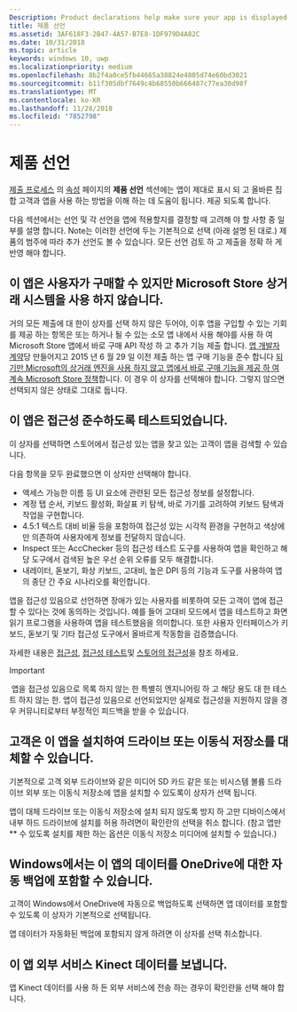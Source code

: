 ```yaml
---
Description: Product declarations help make sure your app is displayed appropriately in the Microsoft Store and offered to the right set of customers.
title: 제품 선언
ms.assetid: 3AF618F3-2B47-4A57-B7E8-1DF979D4A82C
ms.date: 10/31/2018
ms.topic: article
keywords: windows 10, uwp
ms.localizationpriority: medium
ms.openlocfilehash: 8b2f4a0ce5fb44665a38824e4805d74e60bd3021
ms.sourcegitcommit: b11f305dbf7649c4b68550b666487c77ea30d98f
ms.translationtype: MT
ms.contentlocale: ko-KR
ms.lasthandoff: 11/28/2018
ms.locfileid: "7852798"
---
```

# <a name="product-declarations"></a>제품 선언

[제출 프로세스](app-submissions.md) 의 [속성](enter-app-properties.md) 페이지의 **제품 선언** 섹션에는 앱이 제대로 표시 되 고 올바른 집합 고객과 앱을 사용 하는 방법을 이해 하는 데 도움이 됩니다. 제공 되도록 합니다.

다음 섹션에서는 선언 및 각 선언을 앱에 적용할지를 결정할 때 고려해 야 할 사항 중 일부를 설명 합니다. Note는 이러한 선언에 두는 기본적으로 선택 (아래 설명 된 대로.) 제품의 범주에 따라 추가 선언도 볼 수 있습니다. 모든 선언 검토 하 고 제출을 정확 하 게 반영 해야 합니다.

## <a name="this-app-allows-users-to-make-purchases-but-does-not-use-the-microsoft-store-commerce-system"></a>이 앱은 사용자가 구매할 수 있지만 Microsoft Store 상거래 시스템을 사용 하지 않습니다.

거의 모든 제출에 대 한이 상자를 선택 하지 않은 두어야, 이후 앱을 구입할 수 있는 기회를 제공 하는 항목은 또는 하거나 될 수 있는 소모 앱 내에서 사용 해야를 사용 하 여 Microsoft Store 앱에서 바로 구매 API 작성 하 고 추가 기능 제출 합니다. [앱 개발자 계약](https://docs.microsoft.com/legal/windows/agreements/app-developer-agreement)당 만들어지고 2015 년 6 월 29 일 이전 제출 하는 앱 구매 기능을 준수 합니다 [되기만 Microsoft의 상거래 엔진을 사용 하지 않고 앱에서 바로 구매 기능을 제공 하 여 계속 Microsoft Store 정책](https://docs.microsoft.com/legal/windows/agreements/store-policies#108-financial-transactions)합니다. 이 경우 이 상자를 선택해야 합니다. 그렇지 않으면 선택되지 않은 상태로 그대로 둡니다.

## <a name="this-app-has-been-tested-to-meet-accessibility-guidelines"></a>이 앱은 접근성 준수하도록 테스트되었습니다.

이 상자를 선택하면 스토어에서 접근성 있는 앱을 찾고 있는 고객이 앱을 검색할 수 있습니다.

다음 항목을 모두 완료했으면 이 상자만 선택해야 합니다.

-   액세스 가능한 이름 등 UI 요소에 관련된 모든 접근성 정보를 설정합니다.
-   계정 탭 순서, 키보드 활성화, 화살표 키 탐색, 바로 가기를 고려하여 키보드 탐색과 작업을 구현합니다.
-   4.5:1 텍스트 대비 비율 등을 포함하여 접근성 있는 시각적 환경을 구현하고 색상에만 의존하여 사용자에게 정보를 전달하지 않습니다.
-   Inspect 또는 AccChecker 등의 접근성 테스트 도구를 사용하여 앱을 확인하고 해당 도구에서 검색된 높은 우선 순위 오류를 모두 해결합니다.
-   내레이터, 돋보기, 화상 키보드, 고대비, 높은 DPI 등의 기능과 도구를 사용하여 앱의 종단 간 주요 시나리오를 확인합니다.

앱을 접근성 있음으로 선언하면 장애가 있는 사용자를 비롯하여 모든 고객이 앱에 접근할 수 있다는 것에 동의하는 것입니다. 예를 들어 고대비 모드에서 앱을 테스트하고 화면 읽기 프로그램을 사용하여 앱을 테스트했음을 의미합니다. 또한 사용자 인터페이스가 키보드, 돋보기 및 기타 접근성 도구에서 올바르게 작동함을 검증했습니다.

자세한 내용은 [접근성](../design/accessibility/accessibility.md), [접근성 테스트](../design/accessibility/accessibility-testing.md)및 [스토어의 접근성](../design/accessibility/accessibility-in-the-store.md)을 참조 하세요.

> [!IMPORTANT]
> 앱을 접근성 있음으로 목록 하지 않는 한 특별히 엔지니어링 하 고 해당 용도 대 한 테스트 하지 않는 한. 앱이 접근성 있음으로 선언되었지만 실제로 접근성을 지원하지 않을 경우 커뮤니티로부터 부정적인 피드백을 받을 수 있습니다.

## <a name="customers-can-install-this-app-to-alternate-drives-or-removable-storage"></a>고객은 이 앱을 설치하여 드라이브 또는 이동식 저장소를 대체할 수 있습니다.

기본적으로 고객 외부 드라이브와 같은 미디어 SD 카드 같은 또는 비시스템 볼륨 드라이브 외부 또는 이동식 저장소에 앱을 설치할 수 있도록이 상자가 선택 됩니다.

앱이 대체 드라이브 또는 이동식 저장소에 설치 되지 않도록 방지 하 고만 디바이스에서 내부 하드 드라이브에 설치를 허용 하려면이 확인란의 선택을 취소 합니다. (참고 앱만 ** 수 있도록 설치를 제한 하는 옵션은 이동식 저장소 미디어에 설치할 수 있습니다.)


## <a name="windows-can-include-this-apps-data-in-automatic-backups-to-onedrive"></a>Windows에서는 이 앱의 데이터를 OneDrive에 대한 자동 백업에 포함할 수 있습니다.

고객이 Windows에서 OneDrive에 자동으로 백업하도록 선택하면 앱 데이터를 포함할 수 있도록 이 상자가 기본적으로 선택됩니다.

앱 데이터가 자동화된 백업에 포함되지 않게 하려면 이 상자를 선택 취소합니다.


## <a name="this-app-sends-kinect-data-to-external-services"></a>이 앱 외부 서비스 Kinect 데이터를 보냅니다. 

앱 Kinect 데이터를 사용 하 든 외부 서비스에 전송 하는 경우이 확인란을 선택 해야 합니다.



 

 

 




